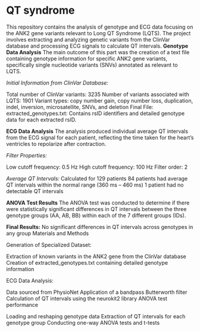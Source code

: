 # QT syndrome
This repository contains the analysis of genotype and ECG data focusing on the ANK2 gene variants relevant to Long QT Syndrome (LQTS). The project involves extracting and analyzing genetic variants from the ClinVar database and processing ECG signals to calculate QT intervals.
**Genotype Data Analysis**
The main outcome of this part was the creation of a text file containing genotype information for specific ANK2 gene variants, specifically single nucleotide variants (SNVs) annotated as relevant to LQTS.

_Initial Information from ClinVar Database:_

Total number of ClinVar variants: 3235
Number of variants associated with LQTS: 1901
Variant types: copy number gain, copy number loss, duplication, indel, inversion, microsatellite, SNVs, and deletion
Final File:
extracted_genotypes.txt: Contains rsID identifiers and detailed genotype data for each extracted rsID.

**ECG Data Analysis**
The analysis produced individual average QT intervals from the ECG signal for each patient, reflecting the time taken for the heart’s ventricles to repolarize after contraction.

_Filter Properties:_

Low cutoff frequency: 0.5 Hz
High cutoff frequency: 100 Hz
Filter order: 2

_Average QT Intervals:_
Calculated for 129 patients
84 patients had average QT intervals within the normal range (360 ms – 460 ms)
1 patient had no detectable QT intervals

**ANOVA Test Results**
The ANOVA test was conducted to determine if there were statistically significant differences in QT intervals between the three genotype groups (AA, AB, BB) within each of the 7 different groups (IDs).

**Final Results:**
No significant differences in QT intervals across genotypes in any group
Materials and Methods

Generation of Specialized Dataset:

Extraction of known variants in the ANK2 gene from the ClinVar database
Creation of extracted_genotypes.txt containing detailed genotype information 

ECG Data Analysis:

Data sourced from PhysioNet
Application of a bandpass Butterworth filter
Calculation of QT intervals using the neurokit2 library
ANOVA test performance

Loading and reshaping genotype data
Extraction of QT intervals for each genotype group
Conducting one-way ANOVA tests and t-tests
